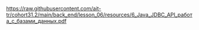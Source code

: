 https://raw.githubusercontent.com/ait-tr/cohort31.2/main/back_end/lesson_06/resources/6_Java_JDBC_API_работа_с_базами_данных.pdf